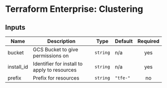 # Terraform Enterprise: Clustering

## Inputs

| Name | Description | Type | Default | Required |
|------|-------------|------|---------|:-----:|
| bucket | GCS Bucket to give permissions on | `string` | n/a | yes |
| install\_id | Identifier for install to apply to resources | `string` | n/a | yes |
| prefix | Prefix for resources | `string` | `"tfe-"` | no |

